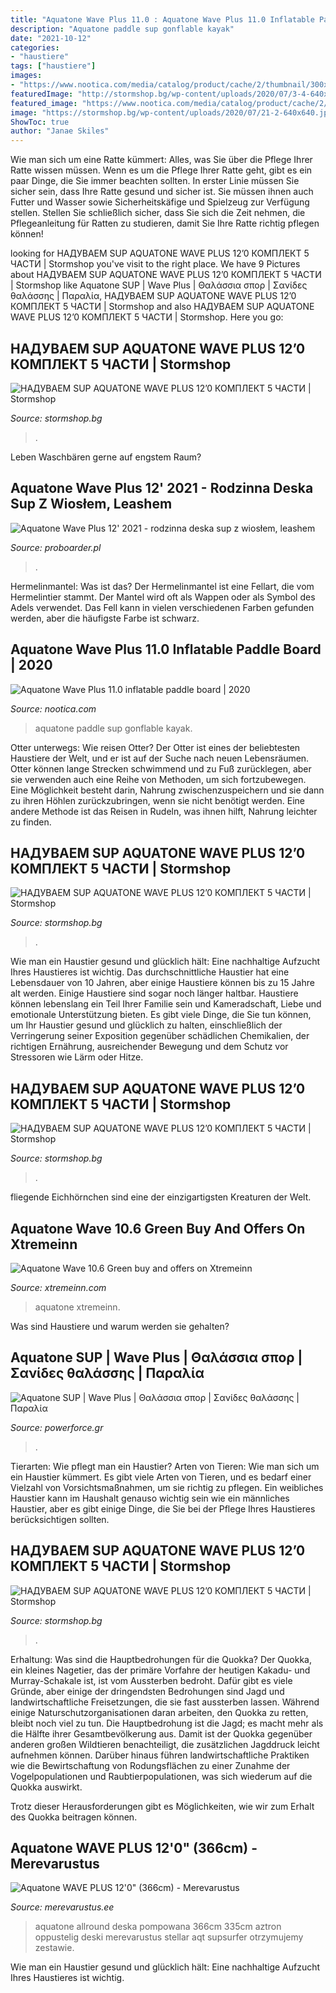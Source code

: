 ```yaml
---
title: "Aquatone Wave Plus 11.0 : Aquatone Wave Plus 11.0 Inflatable Paddle Board"
description: "Aquatone paddle sup gonflable kayak"
date: "2021-10-12"
categories:
- "haustiere"
tags: ["haustiere"]
images:
- "https://www.nootica.com/media/catalog/product/cache/2/thumbnail/300x/9df78eab33525d08d6e5fb8d27136e95/w/a/wave-11_2.jpg"
featuredImage: "http://stormshop.bg/wp-content/uploads/2020/07/3-4-640x640.jpg"
featured_image: "https://www.nootica.com/media/catalog/product/cache/2/thumbnail/300x/9df78eab33525d08d6e5fb8d27136e95/w/a/wave-11_2.jpg"
image: "https://stormshop.bg/wp-content/uploads/2020/07/21-2-640x640.jpg"
ShowToc: true
author: "Janae Skiles"
---
```



Wie man sich um eine Ratte kümmert: Alles, was Sie über die Pflege Ihrer Ratte wissen müssen.
Wenn es um die Pflege Ihrer Ratte geht, gibt es ein paar Dinge, die Sie immer beachten sollten. In erster Linie müssen Sie sicher sein, dass Ihre Ratte gesund und sicher ist. Sie müssen ihnen auch Futter und Wasser sowie Sicherheitskäfige und Spielzeug zur Verfügung stellen. Stellen Sie schließlich sicher, dass Sie sich die Zeit nehmen, die Pflegeanleitung für Ratten zu studieren, damit Sie Ihre Ratte richtig pflegen können!

	

		
looking for НАДУВАЕМ SUP AQUATONE WAVE PLUS 12’0 КОМПЛЕКТ 5 ЧАСТИ | Stormshop you've visit to the right place. We have 9 Pictures about НАДУВАЕМ SUP AQUATONE WAVE PLUS 12’0 КОМПЛЕКТ 5 ЧАСТИ | Stormshop like Aquatone SUP | Wave Plus | Θαλάσσια σπορ | Σανίδες θαλάσσης | Παραλία, НАДУВАЕМ SUP AQUATONE WAVE PLUS 12’0 КОМПЛЕКТ 5 ЧАСТИ | Stormshop and also НАДУВАЕМ SUP AQUATONE WAVE PLUS 12’0 КОМПЛЕКТ 5 ЧАСТИ | Stormshop. Here you go:
		
    
## НАДУВАЕМ SUP AQUATONE WAVE PLUS 12’0 КОМПЛЕКТ 5 ЧАСТИ | Stormshop

<img loading=lazy src="https://stormshop.bg/wp-content/uploads/2020/07/21-2-640x640.jpg" onerror="this.onerror=null;this.src='https://tse1.mm.bing.net/th?id=OIP.X-uL7TOsK7fxJ9a-F9oEuQHaHa&amp;pid=15.1';" alt="НАДУВАЕМ SUP AQUATONE WAVE PLUS 12’0 КОМПЛЕКТ 5 ЧАСТИ | Stormshop">

_Source: stormshop.bg_

>. 

	

Leben Waschbären gerne auf engstem Raum?

    
## Aquatone Wave Plus 12&#039; 2021 - Rodzinna Deska Sup Z Wiosłem, Leashem

<img loading=lazy src="https://photos05.redcart.pl/templates/images/thumb/1949/rcx/rcy/pl/0/templates/images/products/1949/6f3c71a7f0170a45e1534904c9e21534.jpg" onerror="this.onerror=null;this.src='https://tse3.mm.bing.net/th?id=OIP.wgQxDCA57I_fTIe1F6D8HwAAAA&amp;pid=15.1';" alt="Aquatone Wave Plus 12&#039; 2021 - rodzinna deska sup z wiosłem, leashem">

_Source: proboarder.pl_

>. 

	

Hermelinmantel: Was ist das?
Der Hermelinmantel ist eine Fellart, die vom Hermelintier stammt. Der Mantel wird oft als Wappen oder als Symbol des Adels verwendet. Das Fell kann in vielen verschiedenen Farben gefunden werden, aber die häufigste Farbe ist schwarz.

    
## Aquatone Wave Plus 11.0 Inflatable Paddle Board | 2020

<img loading=lazy src="https://www.nootica.com/media/catalog/product/cache/2/thumbnail/300x/9df78eab33525d08d6e5fb8d27136e95/w/a/wave-11_2.jpg" onerror="this.onerror=null;this.src='https://tse4.mm.bing.net/th?id=OIP.HqxfaRlZGpXuiUuoxASI-AAAAA&amp;pid=15.1';" alt="Aquatone Wave Plus 11.0 inflatable paddle board | 2020">

_Source: nootica.com_

>aquatone paddle sup gonflable kayak. 

	

Otter unterwegs: Wie reisen Otter?
Der Otter ist eines der beliebtesten Haustiere der Welt, und er ist auf der Suche nach neuen Lebensräumen. Otter können lange Strecken schwimmend und zu Fuß zurücklegen, aber sie verwenden auch eine Reihe von Methoden, um sich fortzubewegen. Eine Möglichkeit besteht darin, Nahrung zwischenzuspeichern und sie dann zu ihren Höhlen zurückzubringen, wenn sie nicht benötigt werden. Eine andere Methode ist das Reisen in Rudeln, was ihnen hilft, Nahrung leichter zu finden.

    
## НАДУВАЕМ SUP AQUATONE WAVE PLUS 12’0 КОМПЛЕКТ 5 ЧАСТИ | Stormshop

<img loading=lazy src="https://stormshop.bg/wp-content/uploads/2020/07/15-3-300x300.jpg" onerror="this.onerror=null;this.src='https://tse3.mm.bing.net/th?id=OIP.zAU6bDHpgaoZBAVKTJAUWQAAAA&amp;pid=15.1';" alt="НАДУВАЕМ SUP AQUATONE WAVE PLUS 12’0 КОМПЛЕКТ 5 ЧАСТИ | Stormshop">

_Source: stormshop.bg_

>. 

	

Wie man ein Haustier gesund und glücklich hält: Eine nachhaltige Aufzucht Ihres Haustieres ist wichtig.
Das durchschnittliche Haustier hat eine Lebensdauer von 10 Jahren, aber einige Haustiere können bis zu 15 Jahre alt werden. Einige Haustiere sind sogar noch länger haltbar. Haustiere können lebenslang ein Teil Ihrer Familie sein und Kameradschaft, Liebe und emotionale Unterstützung bieten. Es gibt viele Dinge, die Sie tun können, um Ihr Haustier gesund und glücklich zu halten, einschließlich der Verringerung seiner Exposition gegenüber schädlichen Chemikalien, der richtigen Ernährung, ausreichender Bewegung und dem Schutz vor Stressoren wie Lärm oder Hitze.

    
## НАДУВАЕМ SUP AQUATONE WAVE PLUS 12’0 КОМПЛЕКТ 5 ЧАСТИ | Stormshop

<img loading=lazy src="https://stormshop.bg/wp-content/uploads/2020/07/25-2-640x640.jpg" onerror="this.onerror=null;this.src='https://tse1.mm.bing.net/th?id=OIP.kcNa9QtrbhYSw4e0Q1-llAHaHa&amp;pid=15.1';" alt="НАДУВАЕМ SUP AQUATONE WAVE PLUS 12’0 КОМПЛЕКТ 5 ЧАСТИ | Stormshop">

_Source: stormshop.bg_

>. 

	

fliegende Eichhörnchen sind eine der einzigartigsten Kreaturen der Welt.

    
## Aquatone Wave 10.6 Green Buy And Offers On Xtremeinn

<img loading=lazy src="https://www.xtremeinn.com/f/13793/137938211_6/aquatone-wave-10.6.jpg" onerror="this.onerror=null;this.src='https://tse4.mm.bing.net/th?id=OIP.lKLE14azzGKY711Xl6FbrgHaHa&amp;pid=15.1';" alt="Aquatone Wave 10.6 Green buy and offers on Xtremeinn">

_Source: xtremeinn.com_

>aquatone xtremeinn. 

	

Was sind Haustiere und warum werden sie gehalten?

    
## Aquatone SUP | Wave Plus | Θαλάσσια σπορ | Σανίδες θαλάσσης | Παραλία

<img loading=lazy src="https://static.powerforce.gr/image/cache/catalog/111-2020-NEWPRODUCTS/AQUATONE/aquatone-wave-plus-fouskoti-sanida-sup-335cm-ts201-1000x1000.jpg" onerror="this.onerror=null;this.src='https://tse3.mm.bing.net/th?id=OIP.fcJkM2kqiyeaaPA0dr7XJwHaHa&amp;pid=15.1';" alt="Aquatone SUP | Wave Plus | Θαλάσσια σπορ | Σανίδες θαλάσσης | Παραλία">

_Source: powerforce.gr_

>. 

	

Tierarten: Wie pflegt man ein Haustier?
Arten von Tieren: Wie man sich um ein Haustier kümmert. Es gibt viele Arten von Tieren, und es bedarf einer Vielzahl von Vorsichtsmaßnahmen, um sie richtig zu pflegen. Ein weibliches Haustier kann im Haushalt genauso wichtig sein wie ein männliches Haustier, aber es gibt einige Dinge, die Sie bei der Pflege Ihres Haustieres berücksichtigen sollten.

    
## НАДУВАЕМ SUP AQUATONE WAVE PLUS 12’0 КОМПЛЕКТ 5 ЧАСТИ | Stormshop

<img loading=lazy src="http://stormshop.bg/wp-content/uploads/2020/07/3-4-640x640.jpg" onerror="this.onerror=null;this.src='https://tse1.mm.bing.net/th?id=OIP.vVIIG1PD-PrD_U8BALgOwQHaHa&amp;pid=15.1';" alt="НАДУВАЕМ SUP AQUATONE WAVE PLUS 12’0 КОМПЛЕКТ 5 ЧАСТИ | Stormshop">

_Source: stormshop.bg_

>. 

	

Erhaltung: Was sind die Hauptbedrohungen für die Quokka?
Der Quokka, ein kleines Nagetier, das der primäre Vorfahre der heutigen Kakadu- und Murray-Schakale ist, ist vom Aussterben bedroht. Dafür gibt es viele Gründe, aber einige der dringendsten Bedrohungen sind Jagd und landwirtschaftliche Freisetzungen, die sie fast aussterben lassen.
Während einige Naturschutzorganisationen daran arbeiten, den Quokka zu retten, bleibt noch viel zu tun. Die Hauptbedrohung ist die Jagd; es macht mehr als die Hälfte ihrer Gesamtbevölkerung aus. Damit ist der Quokka gegenüber anderen großen Wildtieren benachteiligt, die zusätzlichen Jagddruck leicht aufnehmen können. Darüber hinaus führen landwirtschaftliche Praktiken wie die Bewirtschaftung von Rodungsflächen zu einer Zunahme der Vogelpopulationen und Raubtierpopulationen, was sich wiederum auf die Quokka auswirkt.

Trotz dieser Herausforderungen gibt es Möglichkeiten, wie wir zum Erhalt des Quokka beitragen können.

    
## Aquatone WAVE PLUS 12&#039;0&quot; (366cm) - Merevarustus

<img loading=lazy src="https://www.merevarustus.ee/wp-content/uploads/15736321299188-600x600.jpg" onerror="this.onerror=null;this.src='https://tse1.mm.bing.net/th?id=OIP.Cz-L7hh5NKy8gCnqvQv8XwHaHa&amp;pid=15.1';" alt="Aquatone WAVE PLUS 12&#039;0&quot; (366cm) - Merevarustus">

_Source: merevarustus.ee_

>aquatone allround deska pompowana 366cm 335cm aztron oppustelig deski merevarustus stellar aqt supsurfer otrzymujemy zestawie. 

	

Wie man ein Haustier gesund und glücklich hält: Eine nachhaltige Aufzucht Ihres Haustieres ist wichtig.

